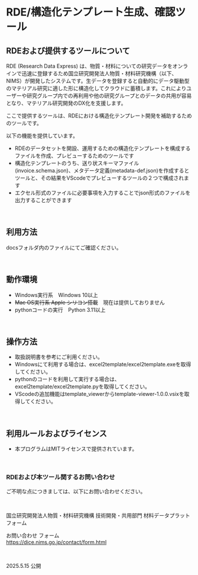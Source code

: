 # RDE/構造化テンプレート生成、確認ツール

## RDEおよび提供するツールについて

RDE (Research Data Express) は、物質・材料についての研究データをオンラインで迅速に登録するため国立研究開発法人物質・材料研究機構（以下、NIMS）が開発したシステムです。生データを登録すると自動的にデータ駆動型のマテリアル研究に適した形に構造化してクラウドに蓄積します。これによりユーザーや研究グループ内での再利用や他の研究グループとのデータの共用が容易となり、マテリアル研究開発のDX化を支援します。

ここで提供するツールは、RDEにおける構造化テンプレート開発を補助するためのツールです。

以下の機能を提供しています。
- RDEのデータセットを開設、運用するための構造化テンプレートを構成するファイルを作成、プレビューするためのツールです
- 構造化テンプレートのうち、送り状スキーマファイル(invoice.schema.json)、メタデータ定義(metadata-def.json)を作成するとツールと、その結果をVScodeでプレビューするツールの２つで構成されます
- エクセル形式のファイルに必要事項を入力することでjson形式のファイルを出力することができます
<br />

## 利用方法

  docsフォルダ内のファイルにてご確認ください。

<br />


## 動作環境

* Windows実行系　Windows 10以上
* ~~Mac OS実行系 Apple シリコン搭載~~　現在は提供しておりません
* pythonコードの実行　Python 3.11以上

<br />

## 操作方法

* 取扱説明書を参考にご利用ください。
* Windowsにて利用する場合は、excel2template/excel2template.exeを取得してください。
* pythonのコードを利用して実行する場合は、excel2template/excel2template.pyを取得してください。
* VScodeの追加機能はtemplate_viewerからtemplate-viewer-1.0.0.vsixを取得してください。

<br />

## 利用ルールおよびライセンス
 
* 本プログラムはMITライセンスで提供されています。

<br />

### RDEおよび本ツール関するお問い合わせ

ご不明な点につきましては、以下にお問い合わせください。

<br />

国立研究開発法人物質・材料研究機構
技術開発・共用部門 材料データプラットフォーム

お問い合わせ フォーム<br>
https://dice.nims.go.jp/contact/form.html

<br />

2025.5.15 公開